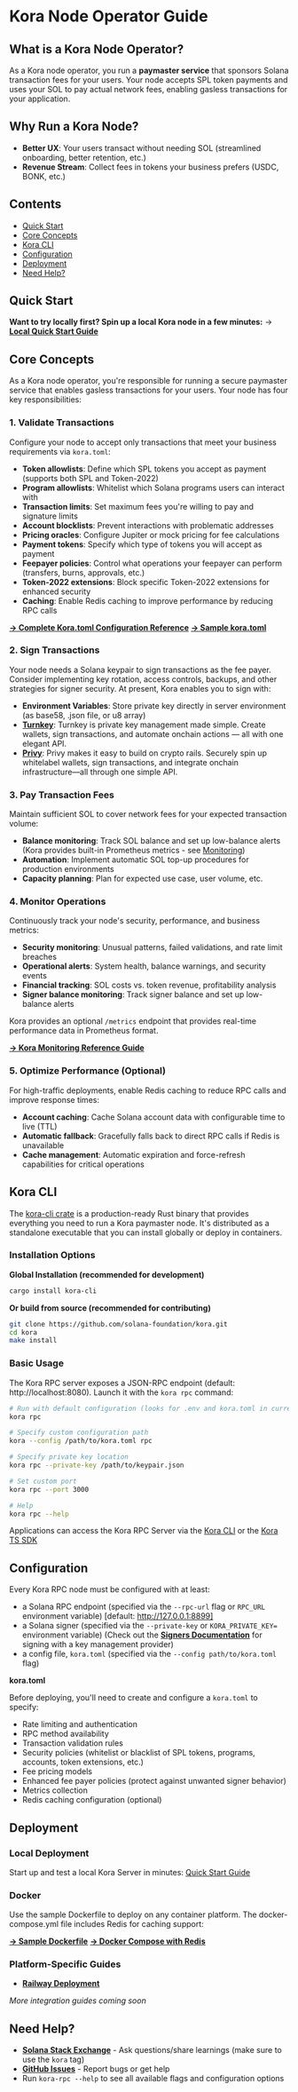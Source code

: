 # Kora Node Operator Guide

## What is a Kora Node Operator?

As a Kora node operator, you run a **paymaster service** that sponsors Solana transaction fees for your users. Your node accepts SPL token payments and uses your SOL to pay actual network fees, enabling gasless transactions for your application.

## Why Run a Kora Node?

- **Better UX**: Your users transact without needing SOL (streamlined onboarding, better retention, etc.)
- **Revenue Stream**: Collect fees in tokens your business prefers (USDC, BONK, etc.)

## Contents

- [Quick Start](#quick-start)
- [Core Concepts](#core-concepts)
- [Kora CLI](#kora-cli)
- [Configuration](#configuration)
- [Deployment](#deployment)
- [Need Help?](#need-help)

## Quick Start

**Want to try locally first? Spin up a local Kora node in a few minutes:** → **[Local Quick Start Guide](../getting-started/QUICK_START.md)**

## Core Concepts

As a Kora node operator, you're responsible for running a secure paymaster service that enables gasless transactions for your users. Your node has four key responsibilities:

### 1. Validate Transactions
Configure your node to accept only transactions that meet your business requirements via `kora.toml`:
- **Token allowlists**: Define which SPL tokens you accept as payment (supports both SPL and Token-2022)
- **Program allowlists**: Whitelist which Solana programs users can interact with
- **Transaction limits**: Set maximum fees you're willing to pay and signature limits
- **Account blocklists**: Prevent interactions with problematic addresses
- **Pricing oracles**: Configure Jupiter or mock pricing for fee calculations
- **Payment tokens**: Specify which type of tokens you will accept as payment 
- **Feepayer policies**: Control what operations your feepayer can perform (transfers, burns, approvals, etc.)
- **Token-2022 extensions**: Block specific Token-2022 extensions for enhanced security
- **Caching**: Enable Redis caching to improve performance by reducing RPC calls

**[→ Complete Kora.toml Configuration Reference](CONFIGURATION.md)**
**[→ Sample kora.toml](./deploy/sample/kora.toml)**

### 2. Sign Transactions  
Your node needs a Solana keypair to sign transactions as the fee payer. Consider implementing key rotation, access controls, backups, and other strategies for signer security. At present, Kora enables you to sign with:
- **Environment Variables**: Store private key directly in server environment (as base58, .json file, or u8 array)
- [**Turnkey**](https://www.turnkey.com/): Turnkey is private key management made simple. Create wallets, sign transactions, and automate onchain actions — all with one elegant API.
- [**Privy**](https://www.privy.io/): Privy makes it easy to build on crypto rails. Securely spin up whitelabel wallets, sign transactions, and integrate onchain infrastructure—all through one simple API.

### 3. Pay Transaction Fees
Maintain sufficient SOL to cover network fees for your expected transaction volume:
- **Balance monitoring**: Track SOL balance and set up low-balance alerts (Kora provides built-in Prometheus metrics - see [Monitoring](./MONITORING.md))
- **Automation**: Implement automatic SOL top-up procedures for production environments
- **Capacity planning**: Plan for expected use case, user volume, etc.

### 4. Monitor Operations
Continuously track your node's security, performance, and business metrics:
- **Security monitoring**: Unusual patterns, failed validations, and rate limit breaches
- **Operational alerts**: System health, balance warnings, and security events
- **Financial tracking**: SOL costs vs. token revenue, profitability analysis
- **Signer balance monitoring**: Track signer balance and set up low-balance alerts

Kora provides an optional `/metrics` endpoint that provides real-time performance data in Prometheus format.

**[→ Kora Monitoring Reference Guide](./MONITORING.md)**

### 5. Optimize Performance (Optional)
For high-traffic deployments, enable Redis caching to reduce RPC calls and improve response times:
- **Account caching**: Cache Solana account data with configurable time to live (TTL)
- **Automatic fallback**: Gracefully falls back to direct RPC calls if Redis is unavailable
- **Cache management**: Automatic expiration and force-refresh capabilities for critical operations

## Kora CLI

The [kora-cli crate](https://crates.io/crates/kora-cli) is a production-ready Rust binary that provides everything you need to run a Kora paymaster node. It's distributed as a standalone executable that you can install globally or deploy in containers.

### Installation Options

**Global Installation (recommended for development)**
```bash
cargo install kora-cli
```

**Or build from source  (recommended for contributing)**

```bash
git clone https://github.com/solana-foundation/kora.git
cd kora
make install
```

### Basic Usage

The Kora RPC server exposes a JSON-RPC endpoint (default: http://localhost:8080). Launch it with the `kora rpc` command:

```bash
# Run with default configuration (looks for .env and kora.toml in current directory)
kora rpc

# Specify custom configuration path
kora --config /path/to/kora.toml rpc

# Specify private key location
kora rpc --private-key /path/to/keypair.json

# Set custom port
kora rpc --port 3000

# Help
kora rpc --help
```

Applications can access the Kora RPC Server via the [Kora CLI](../../crates/cli/) or the [Kora TS SDK](../../sdks/ts/)

## Configuration 

Every Kora RPC node must be configured with at least:
- a Solana RPC endpoint (specified via the `--rpc-url` flag or `RPC_URL` environment variable) [default: http://127.0.0.1:8899]
- a Solana signer (specified via the `--private-key` or `KORA_PRIVATE_KEY=` environment variable) (Check out the **[Signers Documentation](./SIGNERS.md)** for signing with a key management provider)
- a config file, `kora.toml` (specified via the `--config path/to/kora.toml` flag)

**kora.toml**

Before deploying, you'll need to create and configure a `kora.toml` to specify:

- Rate limiting and authentication
- RPC method availability
- Transaction validation rules
- Security policies (whitelist or blacklist of SPL tokens, programs, accounts, token extensions, etc.)
- Fee pricing models
- Enhanced fee payer policies (protect against unwanted signer behavior)
- Metrics collection
- Redis caching configuration (optional)

## Deployment 

### Local Deployment

Start up and test a local Kora Server in minutes: [Quick Start Guide](../getting-started/QUICK_START.md)

### Docker

Use the sample Dockerfile to deploy on any container platform. The docker-compose.yml file includes Redis for caching support:

**[→ Sample Dockerfile](./deploy/sample/Dockerfile)**
**[→ Docker Compose with Redis](../../docker-compose.yml)**

### Platform-Specific Guides

- **[Railway Deployment](deploy/RAILWAY.md)** 

*More integration guides coming soon*


## Need Help?

- **[Solana Stack Exchange](https://solana.stackexchange.com/)** - Ask questions/share learnings (make sure to use the `kora` tag)
- **[GitHub Issues](https://github.com/solana-foundation/kora/issues)** - Report bugs or get help
- Run `kora-rpc --help` to see all available flags and configuration options




